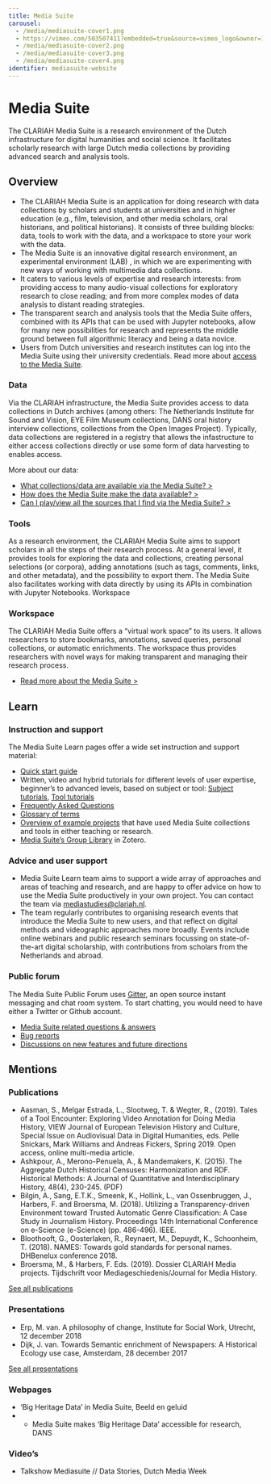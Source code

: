 ```yaml
---
title: Media Suite
carousel:
  - /media/mediasuite-cover1.png
  - https://vimeo.com/503507411?embedded=true&source=vimeo_logo&owner=115309374
  - /media/mediasuite-cover2.png
  - /media/mediasuite-cover3.png
  - /media/mediasuite-cover4.png
identifier: mediasuite-website
---
```

# Media Suite

The CLARIAH Media Suite is a research environment of the Dutch infrastructure for digital humanities and social science. It facilitates scholarly research with large Dutch media collections by providing advanced search and analysis tools.

## Overview

* The CLARIAH Media Suite is an application for doing research with data collections by scholars and students at universities and in higher education (e.g., film, television, and other media scholars, oral historians, and political historians). It consists of three building blocks: data, tools to work with the data, and a workspace to store your work with the data.
* The Media Suite is an innovative digital research environment, an experimental environment (LAB) , in which we are experimenting with new ways of working with multimedia data collections.
* It caters to various levels of expertise and research interests: from providing access to many audio-visual collections for exploratory research to close reading; and from more complex modes of data analysis to distant reading strategies.
* The transparent search and analysis tools that the Media Suite offers, combined with its APIs that can be used with Jupyter notebooks, allow for many new possibilities for research and represents the middle ground between full algorithmic literacy and being a data novice.
* Users from Dutch universities and research institutes can log into the Media Suite using their university credentials. Read more about [access to the Media Suite](https://mediasuite.clariah.nl/documentation/faq/who-can-access).

### Data

Via the CLARIAH infrastructure, the Media Suite provides access to data collections in Dutch archives (among others: The Netherlands Institute for Sound and Vision, EYE Film Museum collections, DANS oral history interview collections, collections from the Open Images Project). Typically, data collections are registered in a registry that allows the infastructure to either access collections directly or use some form of data harvesting to enables access.

More about our data:

* [What collections/data are available via the Media Suite? >](https://mediasuite.clariah.nl/documentation/faq/what-data)
* [How does the Media Suite make the data available? >](https://mediasuite.clariah.nl/documentation/faq/how-data-is-made-available)
* [Can I play/view all the sources that I find via the Media Suite? >](https://mediasuite.clariah.nl/documentation/faq/can-play-view)

### Tools

As a research environment, the CLARIAH Media Suite aims to support scholars in all the steps of their research process. At a general level, it provides tools for exploring the data and collections, creating personal selections (or corpora), adding annotations (such as tags, comments, links, and other metadata), and the possibility to export them. The Media Suite also facilitates working with data directly by using its APIs in combination with Jupyter Notebooks.
Workspace

### Workspace

The CLARIAH Media Suite offers a “virtual work space” to its users. It allows researchers to store bookmarks, annotations, saved queries, personal collections, or automatic enrichments. The workspace thus provides researchers with novel ways for making transparent and managing their research process.

* [Read more about the Media Suite >](https://mediasuite.clariah.nl/documentation/faq/what-is-it)

## Learn

### Instruction and support

The Media Suite Learn pages offer a wide set instruction and support material:

* [Quick start guide](https://mediasuite.clariah.nl/documentation/quick-start-guide)
* Written, video and hybrid tutorials for different levels of user expertise, beginner’s to advanced levels, based on subject or tool: [Subject tutorials](https://mediasuite.clariah.nl/learn/subject-tutorials), [Tool tutorials](https://mediasuite.clariah.nl/learn/tool-tutorials)
* [Frequently Asked Questions](https://mediasuite.clariah.nl/documentation/faq)
* [Glossary of terms](https://mediasuite.clariah.nl/documentation/glossary)
* [Overview of example projects](https://mediasuite.clariah.nl/learn/example-projects) that have used Media Suite collections and tools in either teaching or research.
* [Media Suite’s Group Library](https://www.zotero.org/groups/2288915/clariah_media_suite_research_and_dissemination_outputs/library) in Zotero.

### Advice and user support

* Media Suite Learn team aims to support a wide array of approaches and areas of teaching and research, and are happy to offer advice on how to use the Media Suite productively in your own project. You can contact the team via [mediastudies@clariah.nl](mailto:mediastudies@clariah.nl).
* The team regularly contributes to organising research events that introduce the Media Suite to new users, and that reflect on digital methods and videographic approaches more broadly. Events include online webinars and public research seminars focussing on state-of-the-art digital scholarship, with contributions from scholars from the Netherlands and abroad.

### Public forum

The Media Suite Public Forum uses [Gitter](https://en.wikipedia.org/wiki/Gitter), an open source instant messaging and chat room system. To start chatting, you would need to have either a Twitter or Github account.

* [Media Suite related questions & answers](https://gitter.im/beeldengeluid/mediasuite-qaa)
* [Bug reports](https://gitter.im/beeldengeluid/mediasuite-bugreports)
* [Discussions on new features and future directions](https://gitter.im/beeldengeluid/mediasuite-bugreports)

## Mentions

### Publications

* Aasman, S., Melgar Estrada, L., Slootweg, T. & Wegter, R., (2019). Tales of a Tool Encounter: Exploring Video Annotation for Doing Media History, VIEW Journal of European Television History and Culture, Special Issue on Audiovisual Data in Digital Humanities, eds. Pelle Snickars, Mark Williams and Andreas Fickers, Spring 2019. Open access, online multi-media article.
* Ashkpour, A., Merono-Penuela, A., & Mandemakers, K. (2015). The Aggregate Dutch Historical Censuses: Harmonization and RDF. Historical Methods: A Journal of Quantitative and Interdisciplinary History, 48(4), 230-245. (PDF)
* Bilgin, A., Sang, E.T.K., Smeenk, K., Hollink, L., van Ossenbruggen, J., Harbers, F. and Broersma, M. (2018). Utilizing a Transparency-driven Environment toward Trusted Automatic Genre Classification: A Case Study in Journalism History. Proceedings 14th International Conference on e-Science (e-Science) (pp. 486-496). IEEE.
* Bloothooft, G., Oosterlaken, R., Reynaert, M., Depuydt, K., Schoonheim, T. (2018). NAMES: Towards gold standards for personal names. DHBenelux conference 2018.
* Broersma, M., & Harbers, F. Eds. (2019). Dossier CLARIAH Media projects. Tijdschrift voor Mediageschiedenis/Journal for Media History.

[See all publications](https://www.zotero.org/groups/2288915/clariah_media_suite_research_and_dissemination_outputs/collections/U89WPV84)

### Presentations

* Erp, M. van. A philosophy of change, Institute for Social Work, Utrecht, 12 december 2018
* Dijk, J. van. Towards Semantic enrichment of Newspapers: A Historical Ecology use case, Amsterdam, 28 december 2017

[See all presentations](https://www.zotero.org/groups/2288915/clariah_media_suite_research_and_dissemination_outputs/collections/MNTGGAYI)

### Webpages

* ‘Big Heritage Data’ in Media Suite, Beeld en geluid
* * Media Suite makes ‘Big Heritage Data’ accessible for research, DANS

### Video’s

* Talkshow Mediasuite // Data Stories, Dutch Media Week
